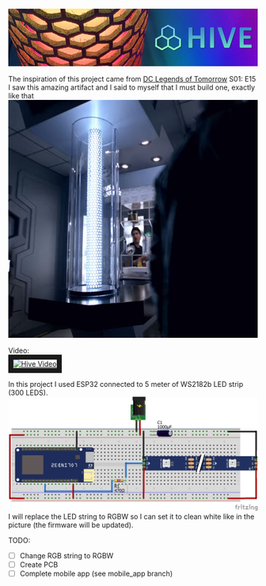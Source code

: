 ![Title Logo](/pictures/title-logo.jpg)  
  
  
  
The inspiration of this project came from [DC Legends of Tomorrow](https://en.wikipedia.org/wiki/Legends_of_Tomorrow) S01: E15  
I saw this amazing artifact and I said to myself that I must build one, exactly like that  
<img alt="DC Legends of Tomorrow" width="640" height="480" src="/pictures/legends-referance.jpg"/>  

Video:  
<a href="http://www.youtube.com/watch?feature=player_embedded&v=yHfCu9ROoJA
" target="_blank"><img src="http://img.youtube.com/vi/yHfCu9ROoJA/0.jpg" 
alt="Hive Video" width="640" height="480" border="10" /></a>

In this project I used ESP32 connected to 5 meter of WS2182b LED strip (300 LEDS).  
![Wiring](/electronics/wiring.jpg)
I will replace the LED string to RGBW so I can set it to clean white like in the picture (the firmware will be updated).


TODO:  
- [ ] Change RGB string to RGBW
- [ ] Create PCB 
- [ ] Complete mobile app (see mobile_app branch)
